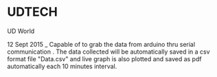 # UDTECH
UD World

12 Sept 2015 
_ Capable of to grab the data from arduino thru serial communication . The data collected will be automatically saved in a csv format file "Data.csv" and live graph is also plotted and saved as pdf automatically each 10 minutes interval.
